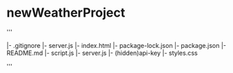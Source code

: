# newWeatherProject

'''
 
|- .gitignore
   |- server.js
|- index.html
|- package-lock.json
|- package.json
|- README.md
|- script.js
|- server.js
   |- (hidden)api-key
|- styles.css

'''
